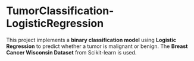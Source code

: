 # TumorClassification-LogisticRegression
 This project implements a **binary classification model** using **Logistic Regression** to predict whether a tumor is malignant or benign.   The **Breast Cancer Wisconsin Dataset** from Scikit-learn is used. 
